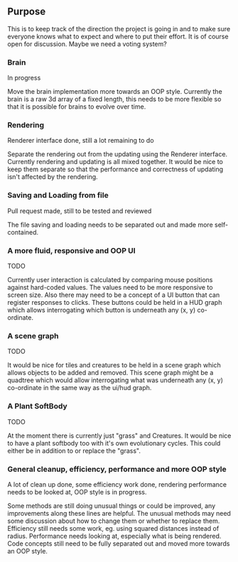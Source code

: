 ## Purpose
This is to keep track of the direction the project is going in and to make sure everyone knows what to expect and where to put their effort. It is of course open for discussion. Maybe we need a voting system?



### Brain
In progress

Move the brain implementation more towards an OOP style. Currently the brain is a raw 3d array of a fixed length, this needs to be more flexible so that it is possible for brains to evolve over time.



### Rendering
Renderer interface done, still a lot remaining to do

Separate the rendering out from the updating using the Renderer interface. Currently rendering and updating is all mixed together. It would be nice to keep them separate so that the performance and correctness of updating isn't affected by the rendering.



### Saving and Loading from file
Pull request made, still to be tested and reviewed

The file saving and loading needs to be separated out and made more self-contained.



### A more fluid, responsive and OOP UI
TODO

Currently user interaction is calculated by comparing mouse positions against hard-coded values. The values need to be more responsive to screen size. Also there may need to be a concept of a UI button that can register responses to clicks. These buttons could be held in a HUD graph which allows interrogating which button is underneath any (x, y) co-ordinate.



### A scene graph
TODO

It would be nice for tiles and creatures to be held in a scene graph which allows objects to be added and removed. This scene graph might be a quadtree which would allow interrogating what was underneath any (x, y) co-ordinate in the same way as the ui/hud graph.



### A Plant SoftBody
TODO

At the moment there is currently just "grass" and Creatures. It would be nice to have a plant softbody too with it's own evolutionary cycles. This could either be in addition to or replace the "grass".



### General cleanup, efficiency, performance and more OOP style
A lot of clean up done, some efficiency work done, rendering performance needs to be looked at, OOP style is in progress.

Some methods are still doing unusual things or could be improved, any improvements along these lines are helpful. The unusual methods may need some discussion about how to change them or whether to replace them.
Efficiency still needs some work, eg. using squared distances instead of radius.
Performance needs looking at, especially what is being rendered.
Code concepts still need to be fully separated out and moved more towards an OOP style.

